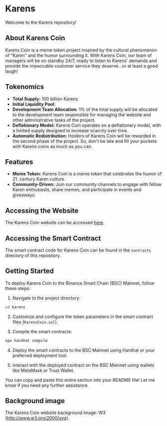 # Karens

Welcome to the Karens repository!

## About Karens Coin

Karens Coin is a meme token project inspired by the cultural phenomenon of "Karen" and the humor surrounding it. With Karens Coin, our team of managers will be on standby 24/7, ready to listen to Karens' demands and provide the impeccable customer service they deserve...or at least a good laugh!

## Tokenomics

- **Total Supply:** 100 billion Karens
- **Initial Liquidity Pool:** 
- **Development Team Allocation:** 1% of the total supply will be allocated to the development team responsible for managing the website and other administrative tasks of the project.
- **Deflationary Model:** Karens Coin operates on a deflationary model, with a limited supply designed to increase scarcity over time.
- **Automatic Redistribution:** Holders of Karens Coin will be rewarded in the second phase of the project. So, don't be late and fill your pockets with Karens coins as much as you can. 

## Features

- **Meme Token:** Karens Coin is a meme token that celebrates the humor of 21. century Karen culture.
- **Community-Driven:** Join our community channels to engage with fellow Karen enthusiasts, share memes, and participate in events and giveaways.

## Accessing the Website

The Karens Coin website can be accessed [here](https://your-website-url.com).

## Accessing the Smart Contract

The smart contract code for Karens Coin can be found in the `contracts` directory of this repository.

## Getting Started

To deploy Karens Coin to the Binance Smart Chain (BSC) Mainnet, follow these steps:

1. Navigate to the project directory:

```bash
cd karens
```

2. Customize and configure the token parameters in the smart contract files (`KarensCoin.sol`).

3. Compile the smart contracts:

```bash
npx hardhat compile
```

4. Deploy the smart contracts to the BSC Mainnet using Hardhat or your preferred deployment tool.

5. Interact with the deployed contract on the BSC Mainnet using wallets like MetaMask or Trust Wallet.

You can copy and paste this entire section into your README file! Let me know if you need any further assistance.

## Background image
The Karens Coin website background image: W3 (http://www.w3.org/2000/svg).
